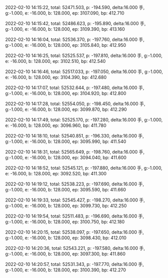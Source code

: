 2022-02-10 14:15:22, total: 52471.503, p: -194.590, delta:16.000 手, g:-1.000, e: -16.000, b: 128.000, ep: 3107.090, bp: 412.710

2022-02-10 14:15:42, total: 52486.623, p: -195.890, delta:16.000 手, g:-1.000, e: -16.000, b: 128.000, ep: 3109.390, bp: 413.160

2022-02-10 14:16:04, total: 52536.370, p: -197.760, delta:16.000 手, g:-1.000, e: -16.000, b: 128.000, ep: 3105.840, bp: 412.950

2022-02-10 14:16:25, total: 52525.537, p: -197.810, delta:16.000 手, g:-1.000, e: -16.000, b: 128.000, ep: 3102.510, bp: 412.540

2022-02-10 14:16:46, total: 52517.033, p: -197.050, delta:16.000 手, g:-1.000, e: -16.000, b: 128.000, ep: 3104.390, bp: 412.680

2022-02-10 14:17:07, total: 52532.644, p: -197.480, delta:16.000 手, g:-1.000, e: -16.000, b: 128.000, ep: 3104.920, bp: 412.800

2022-02-10 14:17:28, total: 52554.050, p: -198.450, delta:16.000 手, g:-1.000, e: -16.000, b: 128.000, ep: 3099.870, bp: 412.290

2022-02-10 14:17:49, total: 52525.170, p: -197.280, delta:16.000 手, g:-1.000, e: -16.000, b: 128.000, ep: 3096.960, bp: 411.780

2022-02-10 14:18:10, total: 52540.851, p: -196.330, delta:16.000 手, g:-1.000, e: -16.000, b: 128.000, ep: 3095.990, bp: 411.540

2022-02-10 14:18:31, total: 52565.649, p: -198.760, delta:16.000 手, g:-1.000, e: -16.000, b: 128.000, ep: 3094.040, bp: 411.600

2022-02-10 14:18:52, total: 52545.121, p: -197.880, delta:16.000 手, g:-1.000, e: -16.000, b: 128.000, ep: 3092.520, bp: 411.300

2022-02-10 14:19:12, total: 52538.223, p: -197.690, delta:16.000 手, g:-1.000, e: -16.000, b: 128.000, ep: 3095.590, bp: 411.660

2022-02-10 14:19:33, total: 52545.427, p: -198.270, delta:16.000 手, g:-1.000, e: -16.000, b: 128.000, ep: 3099.730, bp: 412.250

2022-02-10 14:19:54, total: 52511.483, p: -196.690, delta:16.000 手, g:-1.000, e: -16.000, b: 128.000, ep: 3100.750, bp: 412.180

2022-02-10 14:20:15, total: 52538.097, p: -197.650, delta:16.000 手, g:-1.000, e: -16.000, b: 128.000, ep: 3098.430, bp: 412.010

2022-02-10 14:20:36, total: 52543.221, p: -197.580, delta:16.000 手, g:-1.000, e: -16.000, b: 128.000, ep: 3097.300, bp: 411.860

2022-02-10 14:20:57, total: 52531.343, p: -197.770, delta:16.000 手, g:-1.000, e: -16.000, b: 128.000, ep: 3100.390, bp: 412.270